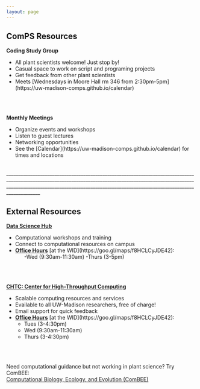 ```yaml
---
layout: page
---
```


## ComPS Resources  
**Coding Study Group**  
<ul> 
    <li>All plant scientists welcome! Just stop by! </li>
    <li>Casual space to work on script and programing projects  </li> 
    <li> Get feedback from other plant scientists    </li>
    <li>Meets [Wednesdays in Moore Hall rm 346 from 2:30pm-5pm](https://uw-madison-comps.github.io/calendar)</li>
</ul> 

 <br>
 <br>
 
**Monthly Meetings**   
<ul> 
    <li>Organize events and workshops </li>   
    <li>Listen to guest lectures   </li> 
    <li>Networking opportunities </li> 
    <li>See the [Calendar](https://uw-madison-comps.github.io/calendar) for times and locations  </li>
</ul> 
    
<br>
 ________________________________________________________________________________________________________________________________________________________________________________________________________________________________________________________   
 
## External Resources    
**[Data Science Hub](https://datascience.wisc.edu/)**  
<ul>
    <li>Computational workshops and training  </li>
    <li>Connect to computational resources on campus  </li>
    <li><b><ins>Office Hours</ins></b> [at the WID](https://goo.gl/maps/f8HCLCyJDE42): 
    <ul>
        -Wed (9:30am-11:30am)  </li>
        -Thurs (3-5pm)  </li>  
    </ul>
</ul>
 
 <br>
 <br>
 
**[CHTC: Center for High-Throughput Computing](http://chtc.cs.wisc.edu/check-quota.shtml)**  
<ul>
    <li>Scalable computing resources and services  </li>
    <li>Evailable to all UW-Madison researchers, free of charge!  </li>
    <li>Email support for quick feedback  </li>
    <li><b><ins>Office Hours</ins></b> [at the WID](https://goo.gl/maps/f8HCLCyJDE42):  
    <ul>
       <li>Tues (3-4:30pm)</li> 
       <li>Wed (9:30am-11:30am)</li> 
       <li>Thurs (3-4:30pm)</li>  
    </ul>
</ul>

<br>
<br>

Need computational guidance but not working in plant science? Try ComBEE:      
[Computational Biology, Ecology, and Evolution (ComBEE)](https://combee-uw-madison.github.io/studyGroup/) 

